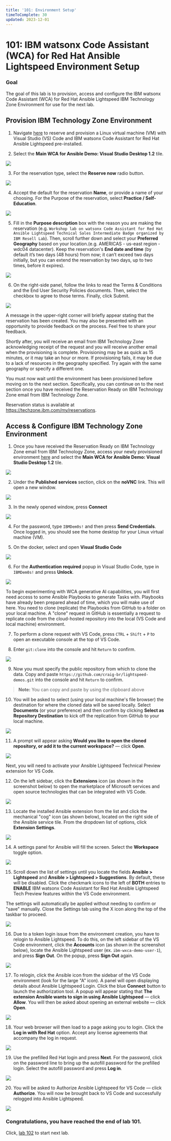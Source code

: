 ```yaml
---
title: '101: Environment Setup'
timeToComplete: 30
updated: 2023-12-01
---
```


# 101: IBM watsonx Code Assistant (WCA) for Red Hat Ansible Lightspeed Environment Setup

### Goal

The goal of this lab is to provision, access and configure the IBM watsonx Code Assistant (WCA) for Red Hat Ansible Lightspeed IBM Technology Zone Environment for use for the next lab.

## Provision IBM Technology Zone Environment

1. Navigate [here](https://techzone.ibm.com/collection/ibm-watson-x-code-assistant-for-ansible-lightspeed/environments) to reserve and provision a Linux virtual machine (VM) with Visual Studio (VS) Code and IBM watsonx Code Assistant for Red Hat Ansible Lightspeed pre-installed.

2. Select the **Main WCA for Ansible Demo: Visual Studio Desktop 1.2** tile.

  ![](./images/101/techzone-tile.png)

3. For the reservation type, select the **Reserve now** radio button.

  ![](./images/101/techzone-reserve-now.png)

4. Accept the default for the reservation **Name**, or provide a name of your choosing. For the Purpose of the reservation, select **Practice / Self-Education**.

  ![](./images/101/techzone-name-purpose.png)

5. Fill in the **Purpose description** box with the reason you are making the reservation (e.g. `Workshop lab on watsonx Code Assistant for Red Hat Ansible Lightspeed Technical Sales Intermediate Badge organized by IBM Resell Lab`). Then, scroll further down and select your **Preferred Geography** based on your location.(e.g. AMERICAS - us-east region - wdc04 datacenter). Keep the reservation's **End date and time** (by default it’s two days (48 hours) from now; it can’t exceed two days initially, but you can extend the reservation by two days, up to two times, before it expires).

  ![](./images/101/techzone-description-geography-datetime.png)

6. On the right-side panel, follow the links to read the Terms & Conditions and the End User Security Policies documents. Then, select the checkbox to agree to those terms. Finally, click Submit.

  ![](./images/101/techzone-agree-submit.png)

  A message in the upper-right corner will briefly appear stating that the reservation has been created. You may also be presented with an opportunity to provide feedback on the process. Feel free to share your feedback.

  Shortly after, you will receive an email from IBM Technology Zone acknowledging receipt of the request and you will receive another email when the provisioning is complete. Provisioning may be as quick as 15 minutes, or it may take an hour or more. If provisioning fails, it may be due to a lack of resources in the geography specified. Try again with the same geography or specify a different one.

  You must now wait until the environment has been provisioned before moving on to the next section. Specifically, you can continue on to the next section once you have received the Reservation Ready on IBM Technology Zone email from IBM Technology Zone.

  Reservation status is available at https://techzone.ibm.com/my/reservations.

## Access & Configure IBM Technology Zone Environment

1. Once you have received the Reservation Ready on IBM Technology Zone email from IBM Technology Zone, access your newly provisioned environment [here](https://techzone.ibm.com/my/reservations) and select the **Main WCA for Ansible Demo: Visual Studio Desktop 1.2** tile.

  ![](./images/101/techzone-reservation.png)

2. Under the **Published services** section, click on the **noVNC** link. This will open a new window.

  ![](./images/101/techzone-novnc.png)

3. In the newly opened window, press **Connect**

  ![](./images/101/novnc-connect.png)

4. For the password, type `IBMDem0s!` and then press **Send Credentials**. Once logged in, you should see the home desktop for your Linux virtual machine (VM).

5. On the docker, select and open **Visual Studio Code**

  ![](./images/101/vm-vsc.png)

6. For the **Authentication required** popup in Visual Studio Code, type in `IBMDem0s!` and press **Unlock**.

  ![](./images/101/vsc-authentication.png)

  To begin experimenting with WCA generative AI capabilities, you will first need access to some Ansible Playbooks to generate Tasks with. Playbooks have already been prepared ahead of time, which you will make use of here. You need to clone (replicate) the Playbooks from GitHub to a folder on your local machine. A "clone" request in GitHub is essentially a request to replicate code from the cloud-hosted repository into the local (VS Code and local machine) environment. 

7. To perform a clone request with VS Code, press `CTRL` + `Shift` + `P` to open an executable console at the top of VS Code.

8. Enter `git:clone` into the console and hit `Return` to confirm.

  ![](./images/101/vsc-gitclone.png)

9. Now you must specify the public repository from which to clone the data. Copy and paste `https://github.com/craig-br/lightspeed-demos.git` into the console and hit `Return` to confirm.

  > **Note:** You can copy and paste by using the clipboard above

10. You will be asked to select (using your local machine's file browser) the destination for where the cloned data will be saved locally. Select **Documents** (or your preference) and then confirm by clicking **Select as Repository Destination** to kick off the replication from GitHub to your local machine.

  ![](./images/101/cloned-data-location.png)

11. A prompt will appear asking **Would you like to open the cloned repository, or add it to the current workspace?** — click **Open**.

  ![](./images/101/open-clone-prompt.png)

Next, you will need to activate your Ansible Lightspeed Technical Preview extension for VS Code. 

12. On the left sidebar, click the **Extensions** icon (as shown in the screenshot below) to open the marketplace of Microsoft services and open source technologies that can be integrated with VS Code. 

  ![](./images/101/vsc-sidebar-extensions.png)

13. Locate the installed Ansible extension from the list and click the mechanical "cog" icon (as shown below), located on the right side of the Ansible service tile. From the dropdown list of options, click **Extension Settings**.

  ![](./images/101/ansible-extension.png)

14. A settings panel for Ansible will fill the screen. Select the **Workspace** toggle option.

  ![](./images/101/ansible-workspace.png)

15. Scroll down the list of settings until you locate the fields **Ansible > Lightspeed** and **Ansible > Lightspeed > Suggestions**. By default, these will be disabled. Click the checkmark icons to the left of **BOTH** entries to **ENABLE** IBM watsonx Code Assistant for Red Hat Ansible Lightspeed Tech Preview features within the VS Code environment.

  The settings will automatically be applied without needing to confirm or "save" manually. Close the Settings tab using the X icon along the top of the taskbar to proceed.

  ![](./images/101/ansible-settings.png)

16. Due to a token login issue from the environment creation, you have to relogin to Ansible Lightspeed. To do this, on the left sidebar of the VS Code environment, click the **Accounts** icon (as shown in the screenshot below), locate the Ansible Lightspeed user (ex. `ibm-wxca-demo-user-1`), and press **Sign Out**. On the popup, press **Sign Out** again.

  ![](./images/101/ansible-logout.png)

17. To relogin, click the Ansible icon from the sidebar of the VS Code environment (look for the large "A" icon). A panel will open displaying details about Ansible Lightspeed Login. Click the blue **Connect** button to launch the authorization tool. A popup will appear stating that **The extension Ansible wants to sign in using Ansible Lightspeed** — click **Allow**. You will then be asked about opening an external website — click **Open**.

  ![](./images/101/ansible-login.png)

18. Your web browser will then load to a page asking you to login. Click the **Log in with Red Hat** option. Accept any license agreements that accompany the log in request.

  ![](./images/101/browser-login.png)

19. Use the prefilled Red Hat login and press **Next**. For the password, click on the password line to bring up the autofill password for the prefilled login. Select the autofill password and press **Log in**.

  ![](./images/101/browser-password.png)

20. You will be asked to Authorize Ansible Lightspeed for VS Code — click **Authorize**. You will now be brought back to VS Code and successfully relogged into Ansible Lightspeed.

  ![](./images/101/browser-authorize.png)

### Congratulations, you have reached the end of lab 101.

Click, [lab 102](/watsonx/codeassistant/ansible-lightspeed/102) to start next lab.
